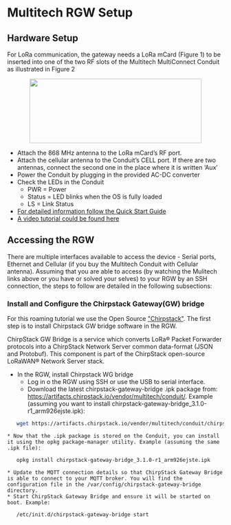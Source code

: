 # Multitech RGW Setup

## Hardware Setup

For LoRa communication, the gateway needs a LoRa mCard (Figure 1) to be inserted into one of the two RF slots of the Multitech MultiConnect Conduit as illustrated in Figure 2

<p align="center">
  <img width="400" height="150" src="https://github.com/sandoche2k/IoTRoam-Tutorial/blob/master/Images/Fig7.png?raw=true">
</p>

 *	Attach the 868 MHz antenna to the LoRa mCard’s RF port.
 *	Attach the cellular antenna to the Conduit’s CELL port. If there are two antennas, connect the second one in the place where it is written ‘Aux’
 *	Power the Conduit by plugging in the provided AC-DC converter
 *	Check the LEDs in the Conduit
    *	PWR = Power
    *	Status = LED blinks when the OS is fully loaded
    *	LS = Link Status
 * [For detailed information follow the Quick Start Guide] 
 * [A video tutorial could be found here] 
 
 ## Accessing the RGW
 
There are multiple interfaces available to access the device - Serial ports, Ethernet and Cellular (if you buy the Multitech Conduit with Cellular antenna). Assuming that you are able to access (by watching the Mulitech links above or you have or solved your selves) to your RGW by an SSH connection, the steps to follow are detailed in the following subsections:
 
  ### Install and Configure the  Chirpstack Gateway(GW) bridge
  
For this roaming tutorial we use the Open Source ["Chirpstack"]. The first step is to install Chirpstack GW bridge software in the RGW.
 
ChirpStack GW Bridge is a service which converts LoRa® Packet Forwarder protocols into a ChirpStack Network Server common data-format (JSON and Protobuf). This component is part of the ChirpStack open-source LoRaWAN® Network Server stack.

 * In the RGW, install Chirpstack WG bridge
    * Log in o the RGW using SSH or use the USB to serial interface.
    * Download the latest chirpstack-gateway-bridge .ipk package from: https://artifacts.chirpstack.io/vendor/multitech/conduit/. Example (assuming you want to install chirpstack-gateway-bridge_3.1.0-r1_arm926ejste.ipk):
```sh
   wget https://artifacts.chirpstack.io/vendor/multitech/conduit/chirpstack-gateway-bridge_3.1.0-r1_arm926ejste.ipk 
```
    * Now that the .ipk package is stored on the Conduit, you can install it using the opkg package-manager utility. Example (assuming the same .ipk file):
```sh
   opkg install chirpstack-gateway-bridge_3.1.0-r1_arm926ejste.ipk
```
    * Update the MQTT connection details so that ChirpStack Gateway Bridge is able to connect to your MQTT broker. You will find the configuration file in the /var/config/chirpstack-gateway-bridge directory.
    * Start ChirpStack Gateway Bridge and ensure it will be started on boot. Example:
```sh
   /etc/init.d/chirpstack-gateway-bridge start
```


[For detailed information follow the Quick Start Guide]: https://www.multitech.com/documents/publications/quick-start-guides/82101452L-Conduit-Quick-Start.pdf 
[A video tutorial could be found here]: https://www.multitech.net/developer/software/lora/getting-started-with-lora-conduit-aep/
["Chirpstack"]: https://www.chirpstack.io
